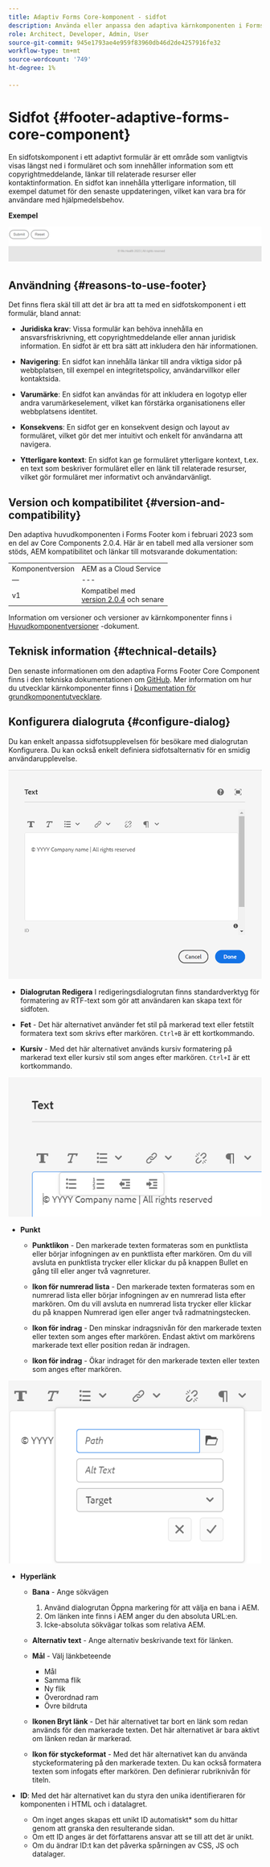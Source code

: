 ```yaml
---
title: Adaptiv Forms Core-komponent - sidfot
description: Använda eller anpassa den adaptiva kärnkomponenten i Forms Footer.
role: Architect, Developer, Admin, User
source-git-commit: 945e1793ae4e959f83960db46d2de4257916fe32
workflow-type: tm+mt
source-wordcount: '749'
ht-degree: 1%

---
```



# Sidfot {#footer-adaptive-forms-core-component}

En sidfotskomponent i ett adaptivt formulär är ett område som vanligtvis visas längst ned i formuläret och som innehåller information som ett copyrightmeddelande, länkar till relaterade resurser eller kontaktinformation. En sidfot kan innehålla ytterligare information, till exempel datumet för den senaste uppdateringen, vilket kan vara bra för användare med hjälpmedelsbehov.

**Exempel**

![](/help/adaptive-forms/assets/footer.png)

## Användning {#reasons-to-use-footer}

Det finns flera skäl till att det är bra att ta med en sidfotskomponent i ett formulär, bland annat:

* **Juridiska krav**: Vissa formulär kan behöva innehålla en ansvarsfriskrivning, ett copyrightmeddelande eller annan juridisk information. En sidfot är ett bra sätt att inkludera den här informationen.

* **Navigering**: En sidfot kan innehålla länkar till andra viktiga sidor på webbplatsen, till exempel en integritetspolicy, användarvillkor eller kontaktsida.

* **Varumärke**: En sidfot kan användas för att inkludera en logotyp eller andra varumärkeselement, vilket kan förstärka organisationens eller webbplatsens identitet.

* **Konsekvens**: En sidfot ger en konsekvent design och layout av formuläret, vilket gör det mer intuitivt och enkelt för användarna att navigera.

* **Ytterligare kontext**: En sidfot kan ge formuläret ytterligare kontext, t.ex. en text som beskriver formuläret eller en länk till relaterade resurser, vilket gör formuläret mer informativt och användarvänligt.

## Version och kompatibilitet {#version-and-compatibility}

Den adaptiva huvudkomponenten i Forms Footer kom i februari 2023 som en del av Core Components 2.0.4. Här är en tabell med alla versioner som stöds, AEM kompatibilitet och länkar till motsvarande dokumentation:

|  |  |
|---|---|
| Komponentversion | AEM as a Cloud Service |
| — | --- |
| v1 | Kompatibel med<br>[version 2.0.4](/help/versions.md) och senare | Kompatibel | Kompatibel |

Information om versioner och versioner av kärnkomponenter finns i [Huvudkomponentversioner](/help/versions.md) -dokument.

<!-- ## Sample Component Output {#sample-component-output}

To experience the Accordion Component as well as see examples of its configuration options as well as HTML and JSON output, visit the [Component Library](https://adobe.com/go/aem_cmp_library_accordion). -->

## Teknisk information {#technical-details}

Den senaste informationen om den adaptiva Forms Footer Core Component finns i den tekniska dokumentationen om [GitHub](https://github.com/adobe/aem-core-forms-components/tree/master/ui.af.apps/src/main/content/jcr_root/apps/core/fd/components/form/footer/v1/footer). Mer information om hur du utvecklar kärnkomponenter finns i [Dokumentation för grundkomponentutvecklare](/help/developing/overview.md).


## Konfigurera dialogruta {#configure-dialog}

Du kan enkelt anpassa sidfotsupplevelsen för besökare med dialogrutan Konfigurera. Du kan också enkelt definiera sidfotsalternativ för en smidig användarupplevelse.

![Fliken Egenskaper](/help/adaptive-forms/assets/footer_propertiestab.png)

* **Dialogrutan Redigera**
I redigeringsdialogrutan finns standardverktyg för formatering av RTF-text som gör att användaren kan skapa text för sidfoten.

* **Fet** - Det här alternativet använder fet stil på markerad text eller fetstilt formatera text som skrivs efter markören. `Ctrl+B` är ett kortkommando.

* **Kursiv** - Med det här alternativet används kursiv formatering på markerad text eller kursiv stil som anges efter markören. `Ctrl+I` är ett kortkommando.

![Punktalternativ](/help/adaptive-forms/assets/footer_bullet.png)


* **Punkt**

   * **Punktlikon** - Den markerade texten formateras som en punktlista eller börjar infogningen av en punktlista efter markören. Om du vill avsluta en punktlista trycker eller klickar du på knappen Bullet en gång till eller anger två vagnreturer.

   * **Ikon för numrerad lista** - Den markerade texten formateras som en numrerad lista eller börjar infogningen av en numrerad lista efter markören. Om du vill avsluta en numrerad lista trycker eller klickar du på knappen Numrerad igen eller anger två radmatningstecken.

   * **Ikon för indrag** - Den minskar indragsnivån för den markerade texten eller texten som anges efter markören. Endast aktivt om markörens markerade text eller position redan är indragen.

   * **Ikon för indrag** - Ökar indraget för den markerade texten eller texten som anges efter markören.

![Hyperlänksalternativ](/help/adaptive-forms/assets/footer_link.png)

* **Hyperlänk**

   * **Bana** - Ange sökvägen
      1. Använd dialogrutan Öppna markering för att välja en bana i AEM.
      1. Om länken inte finns i AEM anger du den absoluta URL:en.
      1. Icke-absoluta sökvägar tolkas som relativa AEM.
   * **Alternativ text** - Ange alternativ beskrivande text för länken.

   * **Mål** - Välj länkbeteende
      * Mål
      * Samma flik
      * Ny flik
      * Överordnad ram
      * Övre bildruta
   * **Ikonen Bryt länk** - Det här alternativet tar bort en länk som redan används för den markerade texten. Det här alternativet är bara aktivt om länken redan är markerad.

   * **Ikon för styckeformat** - Med det här alternativet kan du använda styckeformatering på den markerade texten. Du kan också formatera texten som infogats efter markören. Den definierar rubriknivån för titeln.



* **ID**: Med det här alternativet kan du styra den unika identifieraren för komponenten i HTML och i datalagret.

   * Om inget anges skapas ett unikt ID automatiskt* som du hittar genom att granska den resulterande sidan.
   * Om ett ID anges är det författarens ansvar att se till att det är unikt.
   * Om du ändrar ID:t kan det påverka spårningen av CSS, JS och datalager.


